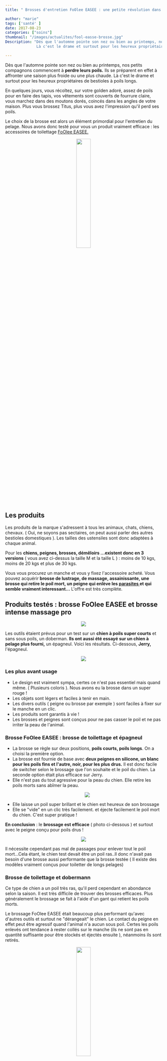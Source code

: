 ```yaml
---
title: " Brosses d'entretien FoOlee EASEE : une petite révolution dans le toilettage    "

author: "marie"
tags: ['santé' ]
date: 2017-08-23
categories: ["soins"]
thumbnail: "/images/actualites/fool-easse-brosse.jpg"
Description: "Dés que l'automne pointe son nez ou bien au printemps, nos petits compagnons commencent à perdre leurs poils. Ils se préparent en effet à affronter une saison plus froide ou une plus chaude.
              Là c'est le drame et surtout pour les heureux propriétaires de bestioles à poils longs.  "

---
```

Dès que l'automne pointe son nez ou bien au printemps, nos petits compagnons commencent à <b>perdre leurs poils.</b> Ils se préparent en effet à affronter une saison plus froide ou une plus chaude.
Là c'est le drame et surtout pour les heureux propriétaires de bestioles à poils longs.

En quelques jours, vous récoltez, sur votre golden adoré, assez de poils pour en faire des tapis, vos vêtements sont couverts de fourrure claire, vous marchez dans des moutons dorés, coincés dans les angles de votre maison. Plus vous brossez Titus, plus vous avez l'impression qu'il perd ses poils.

Le choix de la brosse est alors un élément primordial pour l'entretien du pelage. Nous avons donc testé pour vous un produit vraiment efficace : les accessoires de toilettage <a href="http://www.foolee.fr/" target="-blank" >FoOlee EASEE.</a>

<p align="center"><img src="/images/actualites/jerry-brosse.jpg"style width=30% class="img-responsive"></p>





## Les produits  ##

Les produits de la marque s'adressent à tous les animaux,  chats, chiens, chevaux. ( Oui, ne soyons pas sectaires, on peut aussi parler des autres bestioles domestiques ). Les tailles des ustensiles sont donc adaptées à chaque animal.

Pour les <b>chiens, peignes, brosses, démêloirs ...existent donc en 3 versions</b> ( vous avez ci-dessus la taille M et la taille L ) : moins de 10 kgs, moins de 20 kgs et plus de 30 kgs.

Vous vous procurez un manche et vous y fixez l'accessoire acheté. Vous pouvez acquérir <b>brosse de lustrage, de massage, assainissante, une brosse qui retire le poil mort, un peigne qui enlève les <a href="http://www.chien-calme.com/actualites/antiparasite_chien/" target="_blank" >parasites </a> et qui semble vraiment interessant...</b> L'offre est très complète.

## Produits testés : brosse FoOlee EASEE et brosse intense massage pro ##

<p align="center"><img src="/images/actualites/brosse2.jpg" class="img-responsive"></p>

Les outils étaient prévus pour un test sur un <b>chien à poils super courts</b> et sans sous poils, un doberman. <b>Ils ont aussi été essayé sur un chien à pelage plus fourni,</b> un épagneul. Voici les résultats. Ci-dessous, <b>Jerry,</b> l'épagneul.

<p align="center"><img src="/images/actualites/jerry.jpg" class="img-responsive"></p>

### Les plus avant usage ###
<ul> <li> Le design est vraiment sympa, certes ce n'est pas essentiel mais quand même. ( Plusieurs coloris ). Nous avons eu la brosse dans un super rouge ! </li>
<li> Les objets sont légers et faciles à tenir en main. </li>
<li>Les divers outils ( peigne ou brosse par exemple ) sont faciles à fixer sur le manche en un clic. </li>
<li> Les produits sont  garantis à vie ! </li>
<li>Les brosses et peignes sont conçus pour ne pas casser le poil et ne pas irriter la peau de l'animal. </li></ul>



### Brosse FoOlee EASEE : brosse de toilettage et épagneul ###

<ul><li>La brosse se règle sur deux positions, <b>poils courts, poils longs</b>. On a choisi la première option.</li>
<li>La brosse est fournie de base avec <b>deux peignes en silicone, un blanc pour les poils fins et l'autre, noir,  pour les plus drus.</b> Il est donc facile de switcher selon le brossage que l'on souhaite et le poil du chien. La seconde option était plus efficace sur Jerry.</li>
<li>Elle n'est pas du tout agressive pour la peau du chien.  Elle retire les poils morts sans abîmer la peau. </b> </li>


<p align="center"><img src="/images/actualites/poilsjerry.jpg" class="img-responsive"></p>


<li>Elle laisse un poil super brillant et le chien est heureux de son brossage </li>
<li>Elle se "vide" en un clic très facilement. et éjecte facilement le poil mort du chien. C'est super pratique !</li></ul>

<b>En conclusion</b> : le <b>brossage est efficace</b> ( photo ci-dessous ) et surtout avec le peigne conçu pour poils drus !

<p align="center"><img src="/images/actualites/touffe.poils.jpg" class="img-responsive"></p>

Il nécessite cependant pas mal de passages pour enlever tout le poil mort...Cela étant, le chien test devait être un poil ras..Il donc n'avait pas besoin d'une brosse aussi performante que la brosse testée ( Il existe des modèles vraiment conçus pour toiletter de longs pelages)

### Brosse de toilettage et dobermann ###

Ce type de chien a un poil très ras, qu'il perd cependant en abondance selon la saison. Il est très difficile de trouver des brosses efficaces. Plus généralement le brossage se fait à l'aide d'un gant qui retient les poils morts.

Le brossage FoOlee EASEE était beaucoup plus performant qu'avec d'autres outils et surtout ne "dérangeait"  le chien. Le contact du peigne en effet peut être agressif quand l'animal n'a aucun sous poil. Certes les poils enlevés ont tendance à rester collés sur le manche (ils ne sont pas en quantité suffisante pour être stockés et éjectés ensuite ), néanmoins ils sont retirés.


<p align="center"><img src="/images/actualites/poilsdob.jpg" class="img-responsive"style width=30%></p>

### La brosse de massage sur les deux chiens ###

<ul><li>Sur un chien à poils courts ou à poils longs, elle permet un massage sympa, qui doit aussi assainir la peau et activer la circulation du sang. Les deux chiens ont largement apprécié mais le résultat doit se voir sur du long terme... Ci-desous le dobermann brossé </li>

<p align="center"><img src="/images/actualites/poiluisant.jpg" class="img-responsive"></p>

<li>Elle peut s'utiliser sur les parties fragiles de l’animal genre queue, oreilles, museau...</li>
<li>Elle s'entretient à l'eau </li></ul>

<b> En conclusion</b> : cette brosse est certainement beaucoup plus appréciée des chiens à poils longs que nos deux chiens test. Les picots de massage sont efficaces dans une fourrure plus dense.
Dernier petit point négaitf: les outils restent chers et surtout si on en achète plusieurs.



